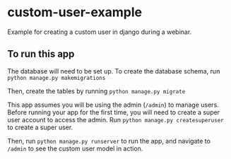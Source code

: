 # custom-user-example
Example for creating a custom user in django during a webinar. 

## To run this app

The database will need to be set up. To create the database schema, run
`python manage.py makemigrations`

Then, create the tables by running `python manage.py migrate`

This app assumes you will be using the admin (`/admin`) to manage users. Before running your app for the first time, you will need to create a super user account to access the admin. 
Run `python manage.py createsuperuser` to create a super user.

Then, run `python manage.py runserver` to run the app, and navigate to `/admin` to see the custom user model in action. 
